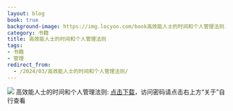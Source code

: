 ```yaml
---
layout: blog
book: true
background-image: https://img.locyoo.com/book高效能人士的时间和个人管理法则.jpg
category: 书籍
title: 高效能人士的时间和个人管理法则
tags:
- 书籍
- 管理
redirect_from:
  - /2024/03/高效能人士的时间和个人管理法则/
---
```

![](https://img.locyoo.com/book高效能人士的时间和个人管理法则.jpg)
高效能人士的时间和个人管理法则: <a name = "ref1" href="https://url18.ctfile.com/f/50983618-1350064793-6763d9?p=3619">点击下载</a>，访问密码请点击右上方“关于”自行查看